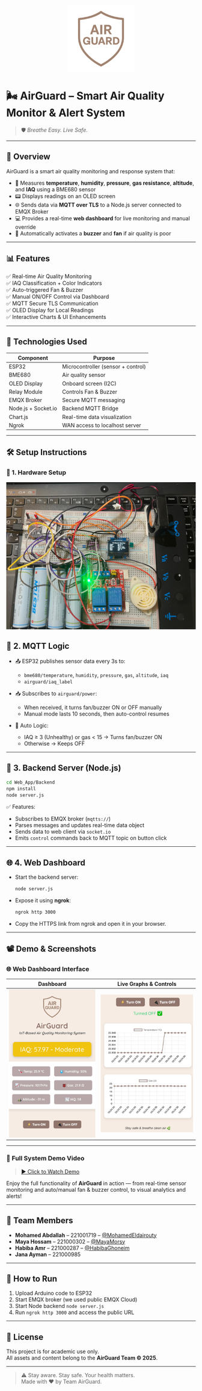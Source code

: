 <p align="center">
  <img src="Web_App/Frontend/logo.png" alt="AirGuard Logo" width="180"/>
</p>

# 🌬️ AirGuard – Smart Air Quality Monitor & Alert System

> 🛡️ *Breathe Easy. Live Safe.*

---

## 🧠 Overview

AirGuard is a smart air quality monitoring and response system that:
- 🧪 Measures **temperature**, **humidity**, **pressure**, **gas resistance**, **altitude**, and **IAQ** using a BME680 sensor
- 📟 Displays readings on an OLED screen
- 🌐 Sends data via **MQTT over TLS** to a Node.js server connected to EMQX Broker
- 💻 Provides a real-time **web dashboard** for live monitoring and manual override
- 🔔 Automatically activates a **buzzer** and **fan** if air quality is poor

---

## 📊 Features

✅ Real-time Air Quality Monitoring  
✅ IAQ Classification + Color Indicators  
✅ Auto-triggered Fan & Buzzer  
✅ Manual ON/OFF Control via Dashboard  
✅ MQTT Secure TLS Communication  
✅ OLED Display for Local Readings  
✅ Interactive Charts & UI Enhancements  

---

## 🧩 Technologies Used

| Component     | Purpose                              |
|--------------|---------------------------------------|
| ESP32         | Microcontroller (sensor + control)    |
| BME680        | Air quality sensor                    |
| OLED Display  | Onboard screen (I2C)                  |
| Relay Module  | Controls Fan & Buzzer                 |
| EMQX Broker   | Secure MQTT messaging                 |
| Node.js + Socket.io | Backend MQTT Bridge            |
| Chart.js      | Real-time data visualization          |
| Ngrok         | WAN access to localhost server        |

---

## 🛠️ Setup Instructions

### 🚀 1. Hardware Setup
<p align="center">
  <img src="Hardware/breadboard.jpg" width="600" />
</p>

## 🔁 2. MQTT Logic

- 📤 ESP32 publishes sensor data every 3s to:
  - `bme680/temperature`, `humidity`, `pressure`, `gas`, `altitude`, `iaq`
  - `airguard/iaq_label`

- 📥 Subscribes to `airguard/power`:
  - When received, it turns fan/buzzer ON or OFF manually
  - Manual mode lasts 10 seconds, then auto-control resumes

- 🔁 Auto Logic:
  - IAQ ≥ 3 (Unhealthy) or gas < 15 → Turns fan/buzzer ON
  - Otherwise → Keeps OFF

---

## 🧠 3. Backend Server (Node.js)

```bash
cd Web_App/Backend
npm install
node server.js
```

✅ Features:
- Subscribes to EMQX broker (`mqtts://`)
- Parses messages and updates real-time data object
- Sends data to web client via `socket.io`
- Emits `control` commands back to MQTT topic on button click

---

## 🌐 4. Web Dashboard

- Start the backend server:
  ```bash
  node server.js
  ```

- Expose it using **ngrok**:
  ```bash
  ngrok http 3000
  ```

- Copy the HTTPS link from ngrok and open it in your browser.

---

## 📽️ Demo & Screenshots

### 🌐 Web Dashboard Interface

| Dashboard                         | Live Graphs & Controls           |
|----------------------------------|----------------------------------|
| ![](Web_App/Frontend/dashboard.jpg) | ![](Web_App/Frontend/graphs.jpg) |

---

### 🎥 Full System Demo Video  

> [▶️ Click to Watch Demo](Demo_Video/demo.mp4)

Enjoy the full functionality of **AirGuard** in action — from real-time sensor monitoring and auto/manual fan & buzzer control, to visual analytics and alerts!

---

## 👥 Team Members

- **Mohamed Abdallah** – 221001719 – [@MohamedEldairouty](https://github.com/MohamedEldairouty)  
- **Maya Hossam** – 221000302 – [@MayaMorsy](https://github.com/MayaMorsy)  
- **Habiba Amr** – 221000287 – [@HabibaGhoneim](https://github.com/HabibaGhoneim)  
- **Jana Ayman** – 221000985

---

## 🚀 How to Run

1. Upload Arduino code to ESP32  
2. Start EMQX broker (we used public EMQX Cloud)  
3. Start Node backend `node server.js`  
4. Run `ngrok http 3000` and access the public URL  

---

## 📝 License

This project is for academic use only.  
All assets and content belong to the **AirGuard Team © 2025**.

---

> ⚠️ Stay aware. Stay safe. Your health matters.  
> Made with ❤️ by Team AirGuard.
